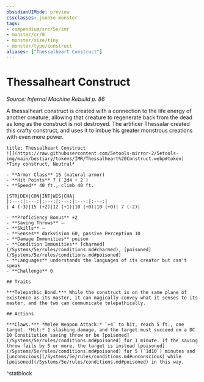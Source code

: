 ```yaml
---
obsidianUIMode: preview
cssclasses: json5e-monster
tags:
- compendium/src/5e/imr
- monster/cr/0
- monster/size/tiny
- monster/type/construct
aliases: ["Thessalheart Construct"]
---
```

# Thessalheart Construct
*Source: Infernal Machine Rebuild p. 86*  

A thessalheart construct is created with a connection to the life energy of another creature, allowing that creature to regenerate back from the dead as long as the construct is not destroyed. The artificer Thessalar created this crafty construct, and uses it to imbue his greater monstrous creations with even more power.

```ad-statblock
title: Thessalheart Construct
![](https://raw.githubusercontent.com/5etools-mirror-2/5etools-img/main/bestiary/tokens/IMR/Thessalheart%20Construct.webp#token)
*Tiny construct, Neutral*

- **Armor Class** 15 (natural armor)
- **Hit Points** 7 (`2d4 + 2`)
- **Speed** 40 ft., climb 40 ft.

|STR|DEX|CON|INT|WIS|CHA|
|:---:|:---:|:---:|:---:|:---:|:---:|
| 4 (-3)|15 (+2)|12 (+1)|10 (+0)|10 (+0)| 7 (-2)|

- **Proficiency Bonus** +2
- **Saving Throws** ⏤
- **Skills** ⏤
- **Senses** darkvision 60, passive Perception 10
- **Damage Immunities** poison
- **Condition Immunities** [charmed](/Systems/5e/rules/conditions.md#charmed), [poisoned](/Systems/5e/rules/conditions.md#poisoned)
- **Languages** understands the languages of its creator but can't speak
- **Challenge** 0

## Traits

***Telepathic Bond.*** While the construct is on the same plane of existence as its master, it can magically convey what it senses to its master, and the two can communicate telepathically.

## Actions

***Claws.*** *Melee Weapon Attack:* `+4` to hit, reach 5 ft., one target. *Hit:* 1 slashing damage, and the target must succeed on a DC 10 Constitution saving throw or be [poisoned](/Systems/5e/rules/conditions.md#poisoned) for 1 minute. If the saving throw fails by 5 or more, the target is instead [poisoned](/Systems/5e/rules/conditions.md#poisoned) for 5 (`1d10`) minutes and [unconscious](/Systems/5e/rules/conditions.md#unconscious) while [poisoned](/Systems/5e/rules/conditions.md#poisoned) in this way.
```
^statblock